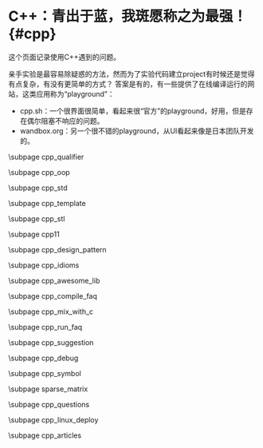 C++：青出于蓝，我斑愿称之为最强！{#cpp}
=====================

这个页面记录使用C++遇到的问题。

亲手实验是最容易除疑惑的方法，然而为了实验代码建立project有时候还是觉得有点复杂，有没有更简单的方式？
答案是有的，有一些提供了在线编译运行的网站，这类应用称为“playground”：

- cpp.sh：一个很界面很简单，看起来很“官方”的playground，好用，但是存在偶尔阻塞不响应的问题。
- wandbox.org：另一个很不错的playground，从UI看起来像是日本团队开发的。

\subpage cpp_qualifier

\subpage cpp_oop

\subpage cpp_std

\subpage cpp_template

\subpage cpp_stl

\subpage cpp11

\subpage cpp_design_pattern

\subpage cpp_idioms

\subpage cpp_awesome_lib

\subpage cpp_compile_faq

\subpage cpp_mix_with_c

\subpage cpp_run_faq

\subpage cpp_suggestion

\subpage cpp_debug

\subpage cpp_symbol

\subpage sparse_matrix

\subpage cpp_questions

\subpage cpp_linux_deploy

\subpage cpp_articles